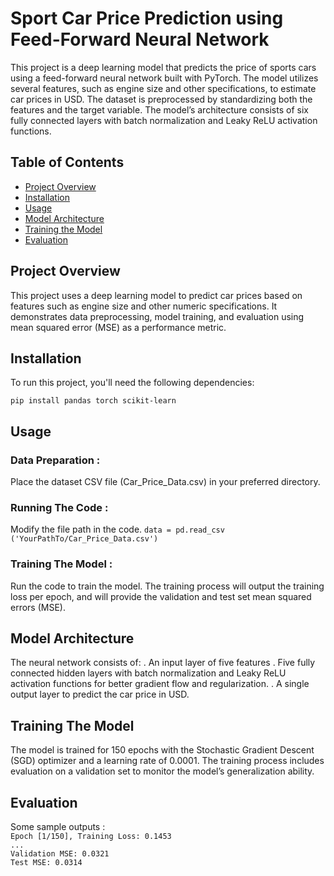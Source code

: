 # Sport Car Price Prediction using Feed-Forward Neural Network

This project is a deep learning model that predicts the price of sports cars using a feed-forward neural network built with PyTorch. The model utilizes several features, such as engine size and other specifications, to estimate car prices in USD. The dataset is preprocessed by standardizing both the features and the target variable. The model’s architecture consists of six fully connected layers with batch normalization and Leaky ReLU activation functions.

## Table of Contents
- [Project Overview](#project-overview)
- [Installation](#installation)
- [Usage](#usage)
- [Model Architecture](#model-architecture)
- [Training the Model](#training-the-model)
- [Evaluation](#evaluation)

## Project Overview
This project uses a deep learning model to predict car prices based on features such as engine size and other numeric specifications. It demonstrates data preprocessing, model training, and evaluation using mean squared error (MSE) as a performance metric.

## Installation
To run this project, you'll need the following dependencies:

`pip install pandas torch scikit-learn`

## Usage
### Data Preparation :
Place the dataset CSV file (Car_Price_Data.csv) in your preferred directory.
### Running The Code :
Modify the file path in the code.
`data = pd.read_csv ('YourPathTo/Car_Price_Data.csv')`
### Training The Model :
Run the code to train the model. The training process will output the training loss per epoch, and will provide the validation and test set mean squared errors (MSE).

## Model Architecture
The neural network consists of:
. An input layer of five features
. Five fully connected hidden layers with batch normalization and Leaky ReLU activation functions for better gradient flow and regularization.
. A single output layer to predict the car price in USD.

## Training The Model
The model is trained for 150 epochs with the Stochastic Gradient Descent (SGD) optimizer and a learning rate of 0.0001. The training process includes evaluation on a validation set to monitor the model’s generalization ability.

## Evaluation
Some sample outputs :  
`Epoch [1/150], Training Loss: 0.1453`  
`...`  
`Validation MSE: 0.0321`  
`Test MSE: 0.0314`
